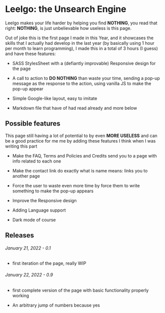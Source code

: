 # Leelgo: the Unsearch Engine

Leelgo makes your life harder by helping you find **NOTHING**, you read that right: **NOTHING**, is just unbelievable how useless is this page.

Out of joke this is the first page I made in this Year, and it showcases the skills that I actually had develop in the last year (by basically using 1 hour per month to learn programming), I made this in a total of 3 hours (I guess) and have these features:

- SASS StylesSheet with a (defiantly improvable) Responsive design for the page

- A call to action to **DO NOTHING** than waste your time, sending a pop-up message as the response to the action, using vanilla JS to make the pop-up appear

- Simple Google-like layout, easy to imitate

- Markdown file that have of had read already and more below

## Possible features

This page still having a lot of potential to by even **MORE USELESS** and can be a good practice for me me by adding these features I think when I was writing this part

- Make the FAQ, Terms and Policies and Credits send you to a page with info related to each one

- Make the contact link do exactly what is name means: links you to another page

- Force the user to waste even more time by force them to write something to make the pop-up appears

- Improve the Responsive design

- Adding Language support

- Dark mode of course

## Releases

###### January 21, 2022 - 0.1

- first iteration of the page, really WIP

###### January 22, 2022 - 0.9

- first complete version of the page with basic functionality properly working

- An arbitrary jump of numbers because yes
